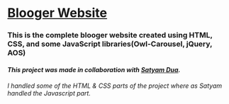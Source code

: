 <h1><a href="https://blog-site-612.netlify.app/" target"_blank">Blooger Website</a></h1>
<h3>This is the complete blooger website created using HTML, CSS, and some JavaScript libraries(Owl-Carousel, jQuery, AOS)</h3>

<h4><em>This project was made in collaboration with <a href="https://www.linkedin.com/in/satyamdua-18101999/" target="_blank">Satyam Dua</a>.</em></h4>

<h6>I handled some of the HTML & CSS parts of the project where as Satyam handled the Javascript part.<h6>
